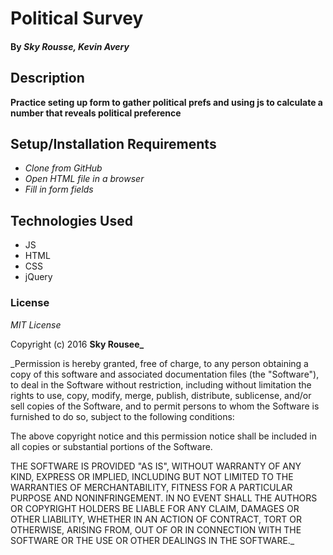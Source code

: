# Political Survey

#### By _**Sky Rousse, Kevin Avery**_

## Description

__Practice seting up form to gather political prefs and using js to calculate a number that reveals political preference__

## Setup/Installation Requirements

* _Clone from GitHub_
* _Open HTML file in a browser_
* _Fill in form fields_

## Technologies Used

* JS
* HTML
* CSS
* jQuery

### License

*MIT License*

Copyright (c) 2016 **Sky Rousee_**

_Permission is hereby granted, free of charge, to any person obtaining a copy
of this software and associated documentation files (the "Software"), to deal
in the Software without restriction, including without limitation the rights
to use, copy, modify, merge, publish, distribute, sublicense, and/or sell
copies of the Software, and to permit persons to whom the Software is
furnished to do so, subject to the following conditions:

The above copyright notice and this permission notice shall be included in all
copies or substantial portions of the Software.

THE SOFTWARE IS PROVIDED "AS IS", WITHOUT WARRANTY OF ANY KIND, EXPRESS OR
IMPLIED, INCLUDING BUT NOT LIMITED TO THE WARRANTIES OF MERCHANTABILITY,
FITNESS FOR A PARTICULAR PURPOSE AND NONINFRINGEMENT. IN NO EVENT SHALL THE
AUTHORS OR COPYRIGHT HOLDERS BE LIABLE FOR ANY CLAIM, DAMAGES OR OTHER
LIABILITY, WHETHER IN AN ACTION OF CONTRACT, TORT OR OTHERWISE, ARISING FROM,
OUT OF OR IN CONNECTION WITH THE SOFTWARE OR THE USE OR OTHER DEALINGS IN THE
SOFTWARE._

